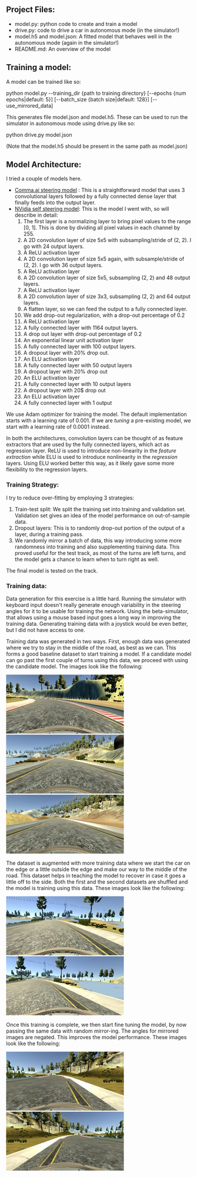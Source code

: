 ## Project Files:
* model.py: python code to create and train a model
* drive.py: code to drive a car in autonomous mode (in the simulator!)
* model.h5 and model.json: A fitted model that behaves well in the autonomous mode (again in the simulator!)
* README.md: An overview of the model

## Training a model:
A model can be trained like so:

python model.py --training_dir {path to training directory} [--epochs {num epochs|default: 5}] [--batch_size {batch size|default: 128}] [--use_mirrored_data]

This generates file model.json and model.h5. These can be used to run the simulator in autonomous mode using drive.py like so:

python drive.py model.json

(Note that the model.h5 should be present in the same path as model.json)

## Model Architecture:
I tried a couple of models here.
* [Comma.ai steering model](https://github.com/commaai/research/blob/master/train_steering_model.py) : This is a straightforward model that uses 3 convolutional layers followed by a fully connected dense layer that finally feeds into the output layer.
* [NVidia self steering model](https://images.nvidia.com/content/tegra/automotive/images/2016/solutions/pdf/end-to-end-dl-using-px.pdf): This is the model I went with, so will describe in detail:
  1. The first layer is a normalizing layer to bring pixel values to the range [0, 1]. This is done by dividing all pixel values in each channel by 255. 
  2. A 2D convolution layer of size 5x5 with subsampling/stride of (2, 2). I go with 24 output layers.
  3. A ReLU activation layer
  4. A 2D convolution layer of size 5x5 again, with subsample/stride of (2, 2). I go with 36 output layers.
  5. A ReLU activation layer
  6. A 2D convolution layer of size 5x5, subsampling (2, 2) and 48 output layers.
  7. A ReLU activation layer
  8. A 2D convolution layer of size 3x3, subsampling (2, 2) and 64 output layers.
  9. A flatten layer, so we can feed the output to a fully connected layer.
  10. We add drop-out regularization, with a drop-out percentage of 0.2
  11. A ReLU activation layer
  12. A fully connected layer with 1164 output layers.
  13. A drop out layer with drop-out percentage of 0.2
  14. An exponential linear unit activation layer
  15. A fully connected layer with 100 output layers.
  16. A dropout layer with 20% drop out.
  17. An ELU activation layer
  18. A fully connected layer with 50 output layers
  19. A dropout layer with 20% drop out
  20. An ELU activation layer
  21. A fully connected layer with 10 output layers
  22. A dropout layer with 20$ drop out
  23. An ELU activation layer
  24. A fully connected layer with 1 output

We use Adam optimizer for training the model. The default implementation starts with a learning rate of 0.001. If we are _tuning_ a pre-existing model, we start with a learning rate of 0.0001 instead.

In both the architectures, convolution layers can be thought of as feature extractors that are used by the fully connected layers, which act as regression layer. ReLU is used to introduce non-linearity in the _feature extraction_ while ELU is used to introduce nonlinearity in the _regression_ layers. Using ELU worked better this way, as it likely gave some more flexibility to the regression layers. 

### Training Strategy:
I try to reduce over-fitting by employing 3 strategies:
  1. Train-test split: We split the training set into training and validation set. Validation set gives an idea of the model performance on out-of-sample data.
  2. Dropout layers: This is to randomly drop-out portion of the output of a layer, during a training pass.
  3. We randomly mirror a batch of data, this way introducing some more randomness into training and also supplementing training data. This proved useful for the test track, as most of the turns are left turns, and the model gets a chance to learn when to turn right as well.

The final model is tested on the track. 

### Training data:
Data generation for this exercise is a little hard. Running the simulator with keyboard input doesn't really generate enough variability in the steering angles for it to be usable for training the network. Using the beta-simulator, that allows using a mouse based input goes a long way in improving the training data. Generating training data with a joystick would be even better, but I did not have access to one. 

Training data was generated in two ways. First, enough data was generated where we try to stay in the middle of the road, as best as we can. This forms a good baseline dataset to start training a model. If a candidate model can go past the first couple of turns using this data, we proceed with using the candidate model. The images look like the following:

![image 1](images/middle_1.jpg)
![image_2](images/middle_2.jpg)
![image_3](images/middle_3.jpg)

The dataset is augmented with more training data where we start the car on the edge or a little outside the edge and make our way to the middle of the road. This dataset helps in teaching the model to recover in case it goes a little off to the side. Both the first and the second datasets are shuffled and the model is training using this data. These images look like the following:

![image_1](images/side_1.jpg)
![image_2](images/side_2.jpg)

Once this training is complete, we then start fine tuning the model, by now passing the same data with random mirror-ing. The angles for mirrored images are negated. This improves the model performance. These images look like the following:

![original image](images/orig_1.jpg)
![mirrored image](images/mirror_1.jpg)




